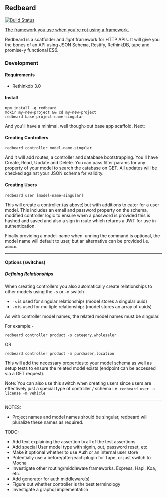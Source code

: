 ## Redbeard
[![Build Status](https://travis-ci.org/Prismatik/redbeard.svg)](https://travis-ci.org/Prismatik/redbeard)

[The framework you use when you're not using a framework.](http://ozwords.org/?p=3240)

Redbeard is a scaffolder and _light_ framework for HTTP APIs. It will give you the bones of an API using JSON Schema, Restify, RethinkDB, tape and promise-y functional ES6.

### Development

#### Requirements

- Rethinkdb 3.0

#### Install
```
npm install -g redbeard
mdkir my-new-project && cd my-new-project
redbeard base project-name-singular
```
And you'll have a minimal, well thought-out base app scaffold. Next:

#### Creating Controllers

```
redbeard controller model-name-singular
```
And it will add routes, a controller and database bootstrapping. You'll have Create, Read, Update and Delete. You can pass filter params for any property of your model to search the database on GET. All updates will be checked against your JSON schema for validity.

#### Creating Users

```
redbeard user [model-name-singular]
```

This will create a controller (as above) but with additions to cater for a user model. This includes an email and password property on the schema, modified controller logic to ensure when a password is provided this is hashed and saved and also a sign in route which returns a JWT for use in authentication.

Finally providing a model-name when running the command is optional, the model name will default to user, but an alternative can be provided i.e. `admin`.

- - -

#### Options (switches)

##### Defining Relationships

When creating controllers you also automatically create relationships to other models using the `-s` or `-m` switch.

* `-s` is used for singular relationships (model stores a singular uuid)
* `-m` is used for multiple relationships (model stores an array of uuids)

As with controller model names, the related model names must be singular.

For example:-

```
redbeard controller product -s category,wholesaler
```
OR
```
redbeard controller product -m purchaser,location
```

This will add the necessary properties to your model schema as well as setup tests to ensure the related model exists (endpoint can be accessed via a GET request).

Note: You can also use this switch when creating users since users are effectively just a special type of controller / schema i.e. `redbeard user -s license -m vehicle`

- - -

NOTES:
* Project names and model names should be singular, redbeard will pluralize these names as required.

TODO:

* Add text explaining the assertion to all of the test assertions
* Add special User model type with signin, out, password reset, etc
* Make it optional whether to use Auth or an internal user store
* Potentially use a before/after/each plugin for Tape, or just switch to Mocha
* Investigate other routing/middleware frameworks. Express, Hapi, Koa, etc.
* Add generator for auth middleware(s)
* Figure out whether controller is the best terminology
* Investigate a graphql implementation
